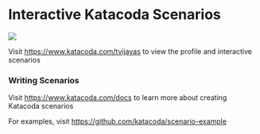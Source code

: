 # Interactive Katacoda Scenarios

[![](http://shields.katacoda.com/katacoda/tvijayas/count.svg)](https://www.katacoda.com/tvijayas "Get your profile on Katacoda.com")

Visit https://www.katacoda.com/tvijayas to view the profile and interactive scenarios

### Writing Scenarios
Visit https://www.katacoda.com/docs to learn more about creating Katacoda scenarios

For examples, visit https://github.com/katacoda/scenario-example
